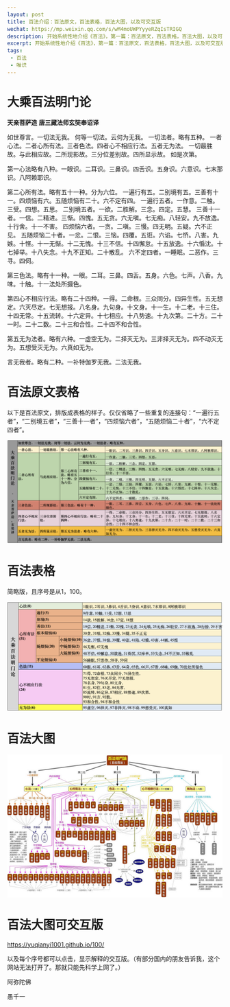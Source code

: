 ```yaml
---
layout: post
title: 百法介绍：百法原文，百法表格，百法大图，以及可交互版
wechat: https://mp.weixin.qq.com/s/wM4moUWPYyyeRZqIsTRIGQ
description: 开始系统性地介绍《百法》，第一篇：百法原文，百法表格，百法大图，以及可交互版。
excerpt: 开始系统性地介绍《百法》，第一篇：百法原文，百法表格，百法大图，以及可交互版。
tags:
 - 百法
 - 唯识
---
```


# 大乘百法明门论

**天亲菩萨造**
**唐三藏法师玄奘奉诏译**

如世尊言。一切法无我。
何等一切法。云何为无我。
一切法者。略有五种。
一者心法。二者心所有法。三者色法。四者心不相应行法。五者无为法。
一切最胜故。与此相应故。二所现影故。三分位差别故。四所显示故。
如是次第。

第一心法略有八种。一眼识。二耳识。三鼻识。四舌识。五身识。六意识。七末那识。八阿赖耶识。

第二心所有法。略有五十一种。分为六位。
一遍行有五。二别境有五。三善有十一。四烦恼有六。五随烦恼有二十。六不定有四。
一遍行五者。一作意。二触。三受。四想。五思。
二别境五者。一欲。二胜解。三念。四定。五慧。
三善十一者。一信。二精进。三惭。四愧。五无贪。六无嗔。七无痴。八轻安。九不放逸。十行舍。十一不害。
四烦恼六者。一贪。二嗔。三慢。四无明。五疑。六不正见。
五随烦恼二十者。一忿。二恨。三恼。四覆。五诳。六谄。七㤭。八害。九嫉。十悭。十一无惭。十二无愧。十三不信。十四懈怠。十五放逸。十六惛沈。十七掉举。十八失念。十九不正知。二十散乱。
六不定四者。一睡眠。二恶作。三寻。四伺。

第三色法。略有十一种。一眼。二耳。三鼻。四舌。五身。六色。七声。八香。九味。十触。十一法处所摄色。

第四心不相应行法。略有二十四种。一得。二命根。三众同分。四异生性。五无想定。六灭尽定。七无想报。八名身。九句身。十文身。十一生。十二老。十三住。十四无常。十五流转。十六定异。十七相应。十八势速。十九次第。二十方。二十一时。二十二数。二十三和合性。二十四不和合性。

第五无为法者。略有六种。一虚空无为。二择灭无为。三非择灭无为。四不动灭无为。五想受灭无为。六真如无为。

言无我者。略有二种。一补特伽罗无我。二法无我。　

# 百法原文表格

以下是百法原文，排版成表格的样子。仅仅省略了一些重复的连接句：“一遍行五者”，“二别境五者”，“三善十一者”，“四烦恼六者”，“五随烦恼二十者”，“六不定四者”。

![](../images/baifa-table.png)

# 百法表格

简略版，且序号是从1，100。

![](../images/baifa-table-simple.png)

# 百法大图

![](../5-categories-100-items.png)

# 百法大图可交互版

https://yuqianyi1001.github.io/100/

以及每个序号都可以点击，显示解释的交互版。（有部分国内的朋友告诉我，这个网站无法打开了。那就只能先科学上网了。）


阿弥陀佛

愚千一
